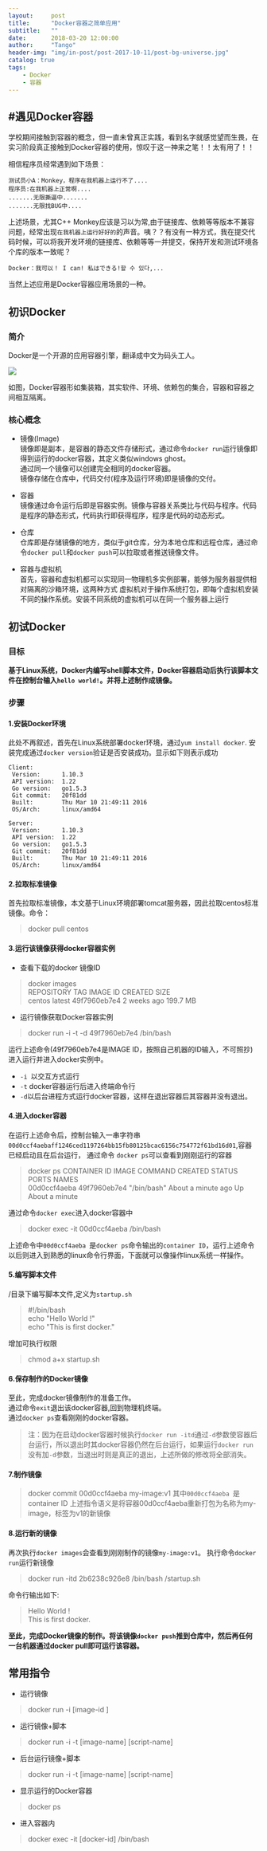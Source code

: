 ```yaml
---
layout:     post
title:      "Docker容器之简单应用"
subtitle:   ""
date:       2018-03-20 12:00:00
author:     "Tango"
header-img: "img/in-post/post-2017-10-11/post-bg-universe.jpg"
catalog: true
tags:   
    - Docker
    - 容器
---
```


#遇见Docker容器
---

学校期间接触到容器的概念，但一直未曾真正实践，看到名字就感觉望而生畏，在实习阶段真正接触到Docker容器的使用，惊叹于这一神来之笔！！太有用了！！  

相信程序员经常遇到如下场景：

```
测试员小A：Monkey，程序在我机器上运行不了....
程序员:在我机器上正常啊....
.......无限撕逼中.......
.......无限找BUG中....

```
上述场景，尤其C++ Monkey应该是习以为常,由于链接库、依赖等等版本不兼容问题，经常出现`在我机器上运行好好的`的声音。咦？？有没有一种方式，我在提交代码时候，可以将我开发环境的链接库、依赖等等一并提交，保持开发和测试环境各个库的版本一致呢？

```
Docker：我可以！ I can! 私はできる!할 수 있다,...
```
当然上述应用是Docker容器应用场景的一种。

## 初识Docker

### 简介
Docker是一个开源的应用容器引擎，翻译成中文为码头工人。  

![](/img/in-post/post-2018-06-25-docker.jpg)  

如图，Docker容器形如集装箱，其实软件、环境、依赖包的集合，容器和容器之间相互隔离。

### 核心概念

- 镜像(Image)  
  镜像即是副本，是容器的静态文件存储形式，通过命令`docker run`运行镜像即得到运行的docker容器，其定义类似windows ghost。  
  通过同一个镜像可以创建完全相同的docker容器。   
  镜像存储在仓库中，代码交付(程序及运行环境)即是镜像的交付。
- 容器  
  镜像通过命令运行后即是容器实例。镜像与容器关系类比与代码与程序。代码是程序的静态形式，代码执行即获得程序，程序是代码的动态形式。
- 仓库  
  仓库即是存储镜像的地方，类似于git仓库，分为本地仓库和远程仓库，通过命令`docker pull`和`docker push`可以拉取或者推送镜像文件。

- 容器与虚拟机  
  首先，容器和虚拟机都可以实现同一物理机多实例部署，能够为服务器提供相对隔离的沙箱环境，这两种方式
  虚拟机对于操作系统打包，即每个虚拟机安装不同的操作系统。安装不同系统的虚拟机可以在同一个服务器上运行
 


## 初试Docker
### 目标
**基于Linux系统，Docker内编写shell脚本文件，Docker容器启动后执行该脚本文件在控制台输入`hello world!`。并将上述制作成镜像。**

### 步骤
#### 1.安装Docker环境
此处不再叙述，首先在Linux系统部署docker环境，通过`yum install docker`.
安装完成通过`docker version`验证是否安装成功。显示如下则表示成功

```
Client:
 Version:      1.10.3
 API version:  1.22
 Go version:   go1.5.3
 Git commit:   20f81dd
 Built:        Thu Mar 10 21:49:11 2016
 OS/Arch:      linux/amd64

Server:
 Version:      1.10.3
 API version:  1.22
 Go version:   go1.5.3
 Git commit:   20f81dd
 Built:        Thu Mar 10 21:49:11 2016
 OS/Arch:      linux/amd64
``` 
#### 2.拉取标准镜像
首先拉取标准镜像，本文基于Linux环境部署tomcat服务器，因此拉取centos标准镜像。命令：  

>docker pull centos

#### 3.运行该镜像获得docker容器实例

- 查看下载的docker 镜像ID

> docker images  
	REPOSITORY                      TAG            IMAGE ID            CREATED             SIZE  
	centos                        latest         49f7960eb7e4        2 weeks ago         199.7 MB

- 运行镜像获取Docker容器实例


> docker run -i -t -d 49f7960eb7e4 /bin/bash
 

运行上述命令(49f7960eb7e4是IMAGE ID，按照自己机器的ID输入，不可照抄)进入运行并进入docker实例中。

 - `-i `以交互方式运行
 - `-t` docker容器运行后进入终端命令行
 - `-d`以后台进程方式运行docker容器，这样在退出容器后其容器并没有退出。

#### 4.进入docker容器
在运行上述命令后，控制台输入一串字符串`00d0ccf4aebaff1246ced1197264bb15fb80125bcac6156c754772f61bd16d01`,容器已经启动且在后台运行，
通过命令
`docker ps`可以查看到刚刚运行的容器  
> docker ps
CONTAINER ID      IMAGE        COMMAND        CREATED              STATUS              PORTS                                        NAMES  
00d0ccf4aeba     49f7960eb7e4   "/bin/bash"    About a minute ago   Up About a minute                                              

通过命令`docker exec`进入docker容器中

> docker exec -it 00d0ccf4aeba /bin/bash

上述命令中`00d0ccf4aeba `是`docker ps`命令输出的`container ID`，运行上述命令以后则进入到熟悉的linux命令行界面，下面就可以像操作linux系统一样操作。   

#### 5.编写脚本文件
/目录下编写脚本文件,定义为`startup.sh`
> \#!/bin/bash  
echo "Hello World !"  
echo "This is first docker."

增加可执行权限  
> chmod a+x startup.sh

#### 6.保存制作的Docker镜像
至此，完成docker镜像制作的准备工作。  
通过命令`exit`退出该docker容器,回到物理机终端。  
通过`docker ps`查看刚刚的docker容器。
>注：因为在启动docker容器时候执行`docker run -itd`通过`-d`参数使容器后台运行，所以退出时其docker容器仍然在后台运行，如果运行`docker run`没有加`-d`参数，当退出时则是真正的退出，上述所做的修改将全部消失。

#### 7.制作镜像
> docker commit 00d0ccf4aeba my-image:v1
其中`00d0ccf4aeba `是container ID
上述指令语义是将容器00d0ccf4aeba重新打包为名称为my-image，标签为v1的新镜像

#### 8.运行新的镜像
再次执行`docker images`会查看到刚刚制作的镜像`my-image:v1`。
执行命令`docker run`运行新镜像

> docker run -itd 2b6238c926e8 /bin/bash /startup.sh    

命令行输出如下:  
> Hello World !  
This is first docker.

**至此，完成Docker镜像的制作。将该镜像`docker push`推到仓库中，然后再任何一台机器通过docker pull即可运行该容器。**



## 常用指令

- 运行镜像

> docker run -i [image-id ]

- 运行镜像+脚本

> docker run -i -t [image-name] [script-name]

- 后台运行镜像+脚本

> docker run -i -t [image-name] [script-name]

- 显示运行的Docker容器

> docker ps 

- 进入容器内

> docker exec -it [docker-id] /bin/bash

